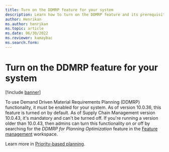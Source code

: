 ```yaml
---
title: Turn on the DDMRP feature for your system
description: Learn how to turn on the DDMRP feature and its prerequisites for your system, including definitions of various features.
author: Henrikan
ms.author: henrikan
ms.topic: article
ms.date: 06/30/2022
ms.reviewer: kamaybac
ms.search.form:
---
```


# Turn on the DDMRP feature for your system

[!include [banner](../../includes/banner.md)]

To use Demand Driven Material Requirements Planning (DDMRP) functionality, it must be enabled for your system. As of version 10.0.36, this feature is turned on by default. As of Supply Chain Management version 10.0.43, it's mandatory and can't be turned off. If you're running a version older than 10.0.43, then admins can turn this functionality on or off by searching for the *DDMRP for Planning Optimization* feature in the [Feature management](../../../fin-ops-core/fin-ops/get-started/feature-management/feature-management-overview.md) workspace.

Learn more in [Priority-based planning](priority-based-planning.md).
